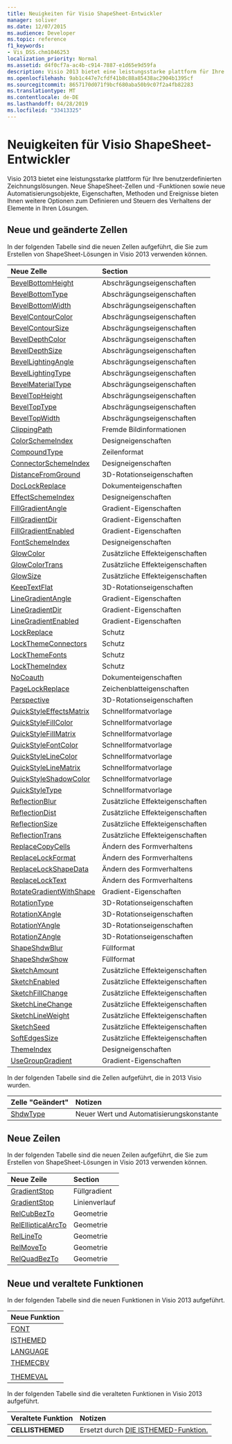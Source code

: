 ```yaml
---
title: Neuigkeiten für Visio ShapeSheet-Entwickler
manager: soliver
ms.date: 12/07/2015
ms.audience: Developer
ms.topic: reference
f1_keywords:
- Vis_DSS.chm1046253
localization_priority: Normal
ms.assetid: d4f0cf7a-ac4b-c914-7887-e1d65e9d59fa
description: Visio 2013 bietet eine leistungsstarke plattform für Ihre benutzerdefinierten Zeichnungslösungen. Neue ShapeSheet-Zellen und -Funktionen sowie neue Automatisierungsobjekte, Eigenschaften, Methoden und Ereignisse bieten Ihnen weitere Optionen zum Definieren und Steuern des Verhaltens der Elemente in Ihren Lösungen.
ms.openlocfilehash: 9ab1c447e7cfdf41b8c88a85438ac2904b1395cf
ms.sourcegitcommit: 8657170d071f9bcf680aba50b9c07f2a4fb82283
ms.translationtype: MT
ms.contentlocale: de-DE
ms.lasthandoff: 04/28/2019
ms.locfileid: "33413325"
---
```

# <a name="whats-new-for-visio-shapesheet-developers"></a>Neuigkeiten für Visio ShapeSheet-Entwickler

Visio 2013 bietet eine leistungsstarke plattform für Ihre benutzerdefinierten Zeichnungslösungen. Neue ShapeSheet-Zellen und -Funktionen sowie neue Automatisierungsobjekte, Eigenschaften, Methoden und Ereignisse bieten Ihnen weitere Optionen zum Definieren und Steuern des Verhaltens der Elemente in Ihren Lösungen.
  
## <a name="new-and-changed-cells"></a>Neue und geänderte Zellen
<a name="vis15_WhatsNew_Cells"> </a>

In der folgenden Tabelle sind die neuen Zellen aufgeführt, die Sie zum Erstellen von ShapeSheet-Lösungen in Visio 2013 verwenden können.
  
|**Neue Zelle**|**Section**|
|:-----|:-----|
|[BevelBottomHeight](bevelbottomheight-cell-bevel-properties-section.md) <br/> |Abschrägungseigenschaften  <br/> |
|[BevelBottomType](bevelbottomtype-cell-bevel-properties-section.md) <br/> |Abschrägungseigenschaften  <br/> |
|[BevelBottomWidth](bevelbottomwidth-cell-bevel-properties-section.md) <br/> |Abschrägungseigenschaften  <br/> |
|[BevelContourColor](bevelcontourcolor-cell-bevel-properties-section.md) <br/> |Abschrägungseigenschaften  <br/> |
|[BevelContourSize](bevelcontoursize-cell-bevel-properties-section.md) <br/> |Abschrägungseigenschaften  <br/> |
|[BevelDepthColor](beveldepthcolor-cell-bevel-properties-section.md) <br/> |Abschrägungseigenschaften  <br/> |
|[BevelDepthSize](beveldepthsize-cell-bevel-properties-section.md) <br/> |Abschrägungseigenschaften  <br/> |
|[BevelLightingAngle](bevellightingangle-cell-bevel-properties-section.md) <br/> |Abschrägungseigenschaften  <br/> |
|[BevelLightingType](bevellightingtype-cell-bevel-properties-section.md) <br/> |Abschrägungseigenschaften  <br/> |
|[BevelMaterialType](bevelmaterialtype-cell-bevel-properties-section.md) <br/> |Abschrägungseigenschaften  <br/> |
|[BevelTopHeight](beveltopheight-cell-bevel-properties-section.md) <br/> |Abschrägungseigenschaften  <br/> |
|[BevelTopType](beveltoptype-cell-bevel-properties-section.md) <br/> |Abschrägungseigenschaften  <br/> |
|[BevelTopWidth](beveltopwidth-cell-bevel-properties-section.md) <br/> |Abschrägungseigenschaften  <br/> |
|[ClippingPath](clippingpath-cell-foreign-image-info-section.md) <br/> |Fremde Bildinformationen  <br/> |
|[ColorSchemeIndex](colorschemeindex-cell-theme-properties-section.md) <br/> |Designeigenschaften  <br/> |
|[CompoundType](compoundtype-cell-line-format-section.md) <br/> |Zeilenformat  <br/> |
|[ConnectorSchemeIndex](connectorschemeindex-cell-theme-properties-section.md) <br/> |Designeigenschaften  <br/> |
|[DistanceFromGround](distancefromground-cell-3-d-rotation-properties.md) <br/> |3D-Rotationseigenschaften  <br/> |
|[DocLockReplace](doclockreplace-cell-document-properties-section.md) <br/> |Dokumenteigenschaften  <br/> |
|[EffectSchemeIndex](effectschemeindex-cell-theme-properties-section.md) <br/> |Designeigenschaften  <br/> |
|[FillGradientAngle](fillgradientangle-cell-gradient-properties-section.md) <br/> |Gradient-Eigenschaften  <br/> |
|[FillGradientDir](fillgradientdir-cell-gradient-properties-section.md) <br/> |Gradient-Eigenschaften  <br/> |
|[FillGradientEnabled](fillgradientenabled-cell-gradient-properties-section.md) <br/> |Gradient-Eigenschaften  <br/> |
|[FontSchemeIndex](fontschemeindex-cell-theme-properties-section.md) <br/> |Designeigenschaften  <br/> |
|[GlowColor](glowcolor-cell-additional-effect-properties-section.md) <br/> |Zusätzliche Effekteigenschaften  <br/> |
|[GlowColorTrans](glowcolortrans-cell-additional-effect-properties-section.md) <br/> |Zusätzliche Effekteigenschaften  <br/> |
|[GlowSize](glowsize-cell-additional-effect-properties-section.md) <br/> |Zusätzliche Effekteigenschaften  <br/> |
|[KeepTextFlat](keeptextflat-cell-3-d-rotation-properties-section.md) <br/> |3D-Rotationseigenschaften  <br/> |
|[LineGradientAngle](linegradientangle-cell-gradient-properties-section.md) <br/> |Gradient-Eigenschaften  <br/> |
|[LineGradientDir](linegradientdir-cell-gradient-properties-section.md) <br/> |Gradient-Eigenschaften  <br/> |
|[LineGradientEnabled](linegradientenabled-cell-gradient-properties-section.md) <br/> |Gradient-Eigenschaften  <br/> |
|[LockReplace](lockreplace-cell-protection-section.md) <br/> |Schutz  <br/> |
|[LockThemeConnectors](lockthemeconnectors-cell-protection-section.md) <br/> |Schutz  <br/> |
|[LockThemeFonts](lockthemefonts-cell-protection-section.md) <br/> |Schutz  <br/> |
|[LockThemeIndex](lockthemeindex-cell-protection-section.md) <br/> |Schutz  <br/> |
|[NoCoauth](nocoauth-cell-document-properties-section.md) <br/> |Dokumenteigenschaften  <br/> |
|[PageLockReplace](pagelockreplace-cell-page-properties-section.md) <br/> |Zeichenblatteigenschaften  <br/> |
|[Perspective](perspective-cell-3-d-rotation-properties-section.md) <br/> |3D-Rotationseigenschaften  <br/> |
|[QuickStyleEffectsMatrix](quickstyleeffectsmatrix-cell-quick-style-section.md) <br/> |Schnellformatvorlage  <br/> |
|[QuickStyleFillColor](quickstylefillcolor-cell-quick-style-section.md) <br/> |Schnellformatvorlage  <br/> |
|[QuickStyleFillMatrix](quickstylefillmatrix-cell-quick-style-section.md) <br/> |Schnellformatvorlage  <br/> |
|[QuickStyleFontColor](quickstylefontcolor-cell-quick-style-section.md) <br/> |Schnellformatvorlage  <br/> |
|[QuickStyleLineColor](quickstylelinecolor-cell-quick-style-section.md) <br/> |Schnellformatvorlage  <br/> |
|[QuickStyleLineMatrix](quickstylelinematrix-cell-quick-style-section.md) <br/> |Schnellformatvorlage  <br/> |
|[QuickStyleShadowColor](quickstyleshadowcolor-cell-quick-style-section.md) <br/> |Schnellformatvorlage  <br/> |
|[QuickStyleType](quickstyletype-cell-quick-style-section.md) <br/> |Schnellformatvorlage  <br/> |
|[ReflectionBlur](reflectionblur-cell-additional-effect-properties-section.md) <br/> |Zusätzliche Effekteigenschaften  <br/> |
|[ReflectionDist](reflectiondist-cell-additional-effect-properties-section.md) <br/> |Zusätzliche Effekteigenschaften  <br/> |
|[ReflectionSize](reflectionsize-cell-additional-effect-properties-section.md) <br/> |Zusätzliche Effekteigenschaften  <br/> |
|[ReflectionTrans](reflectiontrans-cell-additional-effect-properties-section.md) <br/> |Zusätzliche Effekteigenschaften  <br/> |
|[ReplaceCopyCells](replacecopycells-cell-change-shape-behavior-section.md) <br/> |Ändern des Formverhaltens  <br/> |
|[ReplaceLockFormat](replacelockformat-cell-change-shape-behavior-section.md) <br/> |Ändern des Formverhaltens  <br/> |
|[ReplaceLockShapeData](replacelockshapedata-cell-change-shape-behavior-section.md) <br/> |Ändern des Formverhaltens  <br/> |
|[ReplaceLockText](replacelocktext-cell-change-shape-behavior-section.md) <br/> |Ändern des Formverhaltens  <br/> |
|[RotateGradientWithShape](rotategradientwithshape-cell-gradient-properties-section.md) <br/> |Gradient-Eigenschaften  <br/> |
|[RotationType](rotationtype-cell-3-d-rotation-properties-section.md) <br/> |3D-Rotationseigenschaften  <br/> |
|[RotationXAngle](rotationxangle-cell-3-d-rotation-properties-section.md) <br/> |3D-Rotationseigenschaften  <br/> |
|[RotationYAngle](rotationyangle-cell-3-d-rotation-properties-section.md) <br/> |3D-Rotationseigenschaften  <br/> |
|[RotationZAngle](rotationzangle-cell-3-d-rotation-properties-section.md) <br/> |3D-Rotationseigenschaften  <br/> |
|[ShapeShdwBlur](shapeshdwblur-cell-fill-format-section.md) <br/> |Füllformat  <br/> |
|[ShapeShdwShow](shapeshdwshow-cell-fill-format-section.md) <br/> |Füllformat  <br/> |
|[SketchAmount](sketchamount-cell-additional-effect-properties-section.md) <br/> |Zusätzliche Effekteigenschaften  <br/> |
|[SketchEnabled](sketchenabled-cell-additional-effect-properties-section.md) <br/> |Zusätzliche Effekteigenschaften  <br/> |
|[SketchFillChange](sketchfillchange-cell-additional-effect-properties-section.md) <br/> |Zusätzliche Effekteigenschaften  <br/> |
|[SketchLineChange](sketchlinechange-cell-additional-effect-properties-section.md) <br/> |Zusätzliche Effekteigenschaften  <br/> |
|[SketchLineWeight](sketchlineweight-cell-additional-effect-properties-section.md) <br/> |Zusätzliche Effekteigenschaften  <br/> |
|[SketchSeed](sketchseed-cell-additional-effect-properties-section.md) <br/> |Zusätzliche Effekteigenschaften  <br/> |
|[SoftEdgesSize](softedgessize-cell-additional-effect-properties-section.md) <br/> |Zusätzliche Effekteigenschaften  <br/> |
|[ThemeIndex](themeindex-cell-theme-properties-section.md) <br/> |Designeigenschaften  <br/> |
|[UseGroupGradient](usegroupgradient-cell-gradient-properties-section.md) <br/> |Gradient-Eigenschaften  <br/> |
   
In der folgenden Tabelle sind die Zellen aufgeführt, die in 2013 Visio wurden.
  
|**Zelle "Geändert"**|**Notizen**|
|:-----|:-----|
|[ShdwType](shdwtype-cell-page-properties-section.md) <br/> |Neuer Wert und Automatisierungskonstante  <br/> |
   
## <a name="new-rows"></a>Neue Zeilen
<a name="vis15_WhatsNew_Rows"> </a>

In der folgenden Tabelle sind die neuen Zeilen aufgeführt, die Sie zum Erstellen von ShapeSheet-Lösungen in Visio 2013 verwenden können.
  
|**Neue Zeile**|**Section**|
|:-----|:-----|
|[GradientStop](gradient-stop-row-fill-gradient-section.md) <br/> |Füllgradient  <br/> |
|[GradientStop](gradient-stop-row-line-gradient-section.md) <br/> |Linienverlauf  <br/> |
|[RelCubBezTo](relcubbezto-row-geometry-section.md) <br/> |Geometrie  <br/> |
|[RelEllipticalArcTo](relellipticalarcto-row-geometry-section.md) <br/> |Geometrie  <br/> |
|[RelLineTo](rellineto-row-geometry-section.md) <br/> |Geometrie  <br/> |
|[RelMoveTo](relmoveto-row-geometry-section.md) <br/> |Geometrie  <br/> |
|[RelQuadBezTo](relquadbezto-row-geometry-section.md) <br/> |Geometrie  <br/> |
   
## <a name="new-and-deprecated-functions"></a>Neue und veraltete Funktionen
<a name="vis15_WhatsNew_Functions"> </a>

In der folgenden Tabelle sind die neuen Funktionen in Visio 2013 aufgeführt.
  
|**Neue Funktion**|
|:-----|
|[FONT](font-function.md) <br/> |
|[ISTHEMED](isthemed-function.md) <br/> |
|[LANGUAGE](language-function.md) <br/> |
|[THEMECBV](themecbv-function.md) <br/> |
||
|[THEMEVAL](themeval-function.md) <br/> |
   
In der folgenden Tabelle sind die veralteten Funktionen in Visio 2013 aufgeführt.
  
|**Veraltete Funktion**|**Notizen**|
|:-----|:-----|
|**CELLISTHEMED** <br/> |Ersetzt durch [DIE ISTHEMED-Funktion.](isthemed-function.md)  <br/> |
   

